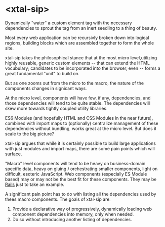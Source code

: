 # \<xtal-sip\>

Dynamically &#34;water&#34; a custom element tag with the necessary dependencies to sprout the tag from an inert seedling to a thing of beauty.

Most every web application can be recursivly broken down into logical regions, building blocks which are assembled together to form the whole site.

xtal-sip takes the philosophical stance that at the most micro level,utilizing highly reusable, generic custom elements -- that can extend the HTML vocubulary; candidates to be incorporated into the browser, even -- forms a great fundamental "unit" to build on.

But as one zooms out from the micro to the macro, the nature of the components changes in signicant ways.  

At the micro level, components will have few, if any, dependencies, and those dependencies will tend to be quite stable.  The dependencies will skew more towards tightly coupled utility libraries. 

ES6 Modules (and hopefully HTML and CSS Modules in the near future), combined with import maps to (optionally) centralize management of these dependencies without bundling, works great at the micro level.  But does it scale to the big picture?

xtal-sip argues that while it is certainly possible to build large applications with just modules and import maps, there are some pain points which will surface.

"Macro" level components will tend to be heavy on business-domain specific data, heavy on gluing / orchestrating smaller components, light on difficult, esoteric JavaScript.  Web components (especially ES Module based) may or may not be the best fit for these components.  They may be  [Rails](https://goiabada.blog/rails-components-faedd412ce19) just to take an example.  

A significant pain point has to do with  listing all the dependencies used by thees macro components.  The goals of xtal-sip are:

1.  Provide a declarative way of progressively, dynamically loading web component dependencies into memory, only when needed.
2.  Do so without introducing another listing of dependencies.

